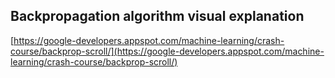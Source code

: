 ## Backpropagation algorithm visual explanation
  
  [https://google-developers.appspot.com/machine-learning/crash-course/backprop-scroll/](https://google-developers.appspot.com/machine-learning/crash-course/backprop-scroll/)